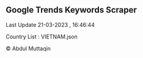 

## Google Trends Keywords Scraper 
 
Last Update 21-03-2023 , 16:46:44

Country List :
VIETNAM.json



© Abdul Muttaqin 
